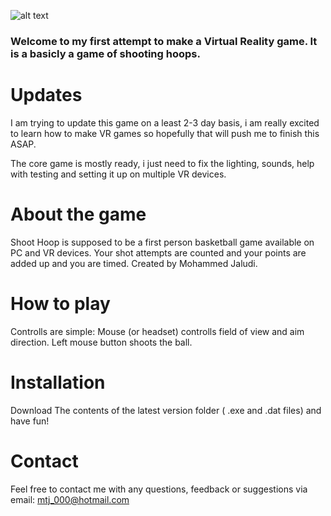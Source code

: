 ![alt text](http://i.imgur.com/RAgXd1a.png "Shoot Hoop Logo")

### Welcome to my first attempt to make a Virtual Reality game. It is a basicly a game of shooting hoops.


# Updates

I am trying to update this game on a least 2-3 day basis, i am really excited to learn how to make VR games so hopefully that will push me to finish this ASAP.

The core game is mostly ready, i just need to fix the lighting, sounds, help with testing and setting it up on multiple VR devices.

# About the game
Shoot Hoop is supposed to be a first person basketball game available on PC and VR devices. Your shot attempts are counted and your points are added up and you are timed. Created by Mohammed Jaludi.

# How to play

Controlls are simple: Mouse (or headset) controlls field of view and aim direction. Left mouse button shoots the ball.

# Installation

Download The contents of the latest version folder ( .exe and .dat files) and have fun!

# Contact 

Feel free to contact me with any questions, feedback or suggestions via email: mtj_000@hotmail.com

